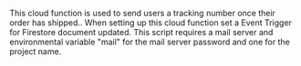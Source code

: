 This cloud function is used to send users a tracking number once their order has shipped.. 
When setting up this cloud function set a Event Trigger for Firestore document updated.
This script requires a mail server and environmental variable "mail" for the mail server password and one for the project name.